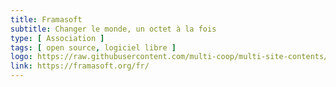 ```yaml
---
title: Framasoft
subtitle: Changer le monde, un octet à la fois
type: [ Association ]
tags: [ open source, logiciel libre ]
logo: https://raw.githubusercontent.com/multi-coop/multi-site-contents/main/texts/network/images/logo-framasoft.png
link: https://framasoft.org/fr/
---
```

